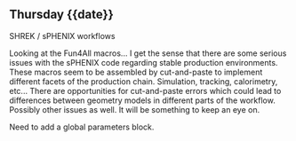 ## Thursday {{date}}

SHREK / sPHENIX workflows

Looking at the Fun4All macros... I get the sense that there are some serious issues with the sPHENIX code regarding stable production environments.  These macros seem to be assembled by cut-and-paste to implement different facets of the production chain.  Simulation, tracking, calorimetry, etc...  There are opportunities for cut-and-paste errors which could lead to differences between geometry models in different parts of the workflow.  Possibly other issues as well.  It will be something to keep an eye on.

Need to add a global parameters block.

